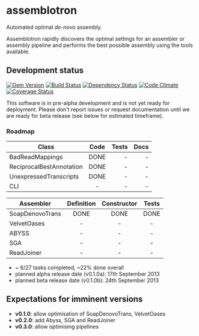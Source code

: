 assemblotron
============

Automated optimal *de-novo* assembly.

Assemblotron rapidly discovers the optimal settings for an assembler or assembly pipeline and performs the best possible assembly using the tools available.

## Development status

[![Gem Version](https://badge.fury.io/rb/assemblotron.png)][gem]
[![Build Status](https://secure.travis-ci.org/Blahah/assemblotron.png?branch=master)][travis]
[![Dependency Status](https://gemnasium.com/Blahah/assemblotron.png?travis)][gemnasium]
[![Code Climate](https://codeclimate.com/github/Blahah/assemblotron.png)][codeclimate]
[![Coverage Status](https://coveralls.io/repos/Blahah/assemblotron/badge.png?branch=master)][coveralls]

[gem]: https://badge.fury.io/rb/assemblotron
[travis]: https://travis-ci.org/Blahah/assemblotron
[gemnasium]: https://gemnasium.com/Blahah/assemblotron
[codeclimate]: https://codeclimate.com/github/Blahah/assemblotron
[coveralls]: https://coveralls.io/r/Blahah/assemblotron

This software is in pre-alpha development and is not yet ready for deployment. 
Please don't report issues or request documentation until we are ready for beta release (see below for estimated timeframe).

### Roadmap

| Class                    | Code   | Tests   | Docs   |
| ------------             | :----: | ------: | -----: |
| BadReadMappings          | DONE   | -       | -      |
| ReciprocalBestAnnotation | DONE   | -       | -      |
| UnexpressedTranscripts   | DONE   | -       | -      |
| CLI                      | -      | -       | -      |

| Assembler       | Definition | Constructor | Tests |
| --------        | :---:      | :----:      | :---: |
| SoapDenovoTrans | DONE       | DONE        | DONE  |
| VelvetOases     | -          | -           | -     |
| ABYSS           | -          | -           | -     |
| SGA             | -          | -           | -     |
| ReadJoiner      | -          | -           | -     |


* ~ 6/27 tasks completed, ~22% done overall
* planned alpha release date (v0.1.0a): 17th September 2013
* planned beta release date (v0.1.0b): 24th September 2013

## Expectations for imminent versions

* **v0.1.0**: allow optimisation of SoapDenovoTrans, VelvetOases
* **v0.2.0**: add Abyss, SGA and ReadJoiner
* **v0.3.0**: allow optimising pipelines